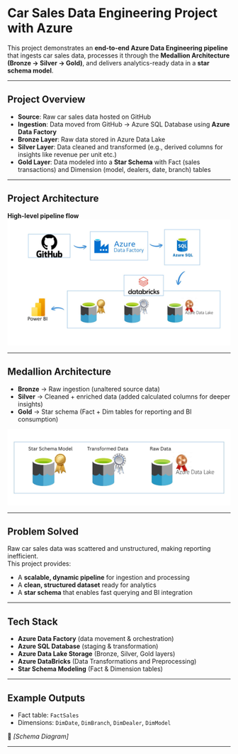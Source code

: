 # Car Sales Data Engineering Project with Azure

This project demonstrates an **end-to-end Azure Data Engineering pipeline** that ingests car sales data, processes it through the **Medallion Architecture (Bronze → Silver → Gold)**, and delivers analytics-ready data in a **star schema model**.

---

##  Project Overview

- **Source**: Raw car sales data hosted on GitHub  
- **Ingestion**: Data moved from GitHub → Azure SQL Database using **Azure Data Factory**  
- **Bronze Layer**: Raw data stored in Azure Data Lake  
- **Silver Layer**: Data cleaned and transformed (e.g., derived columns for insights like revenue per unit etc.)  
- **Gold Layer**: Data modeled into a **Star Schema** with Fact (sales transactions) and Dimension (model, dealers, date, branch) tables  

---

## Project Architecture

**High-level pipeline flow**  
  ![Project Architecture](https://github.com/pabodaR/Sales-Azure-Data-Engineering-Project/blob/main/architecture.jpg?raw=true)

---

## Medallion Architecture

- **Bronze** → Raw ingestion (unaltered source data)  
- **Silver** → Cleaned + enriched data (added calculated columns for deeper insights)  
- **Gold** → Star schema (Fact + Dim tables for reporting and BI consumption)  

![Medallion Architecture](https://github.com/pabodaR/Sales-Azure-Data-Engineering-Project/blob/main/Medallion.jpg?raw=true)

---

## Problem Solved

Raw car sales data was scattered and unstructured, making reporting inefficient.  
This project provides:  
- A **scalable, dynamic pipeline** for ingestion and processing  
- A **clean, structured dataset** ready for analytics  
- A **star schema** that enables fast querying and BI integration  

---

## Tech Stack

- **Azure Data Factory** (data movement & orchestration)  
- **Azure SQL Database** (staging & transformation)  
- **Azure Data Lake Storage** (Bronze, Silver, Gold layers)
- **Azure DataBricks** (Data Transformations and Preprocessing)  
- **Star Schema Modeling** (Fact & Dimension tables)  

---

## Example Outputs

- Fact table: `FactSales`  
- Dimensions: `DimDate`, `DimBranch`, `DimDealer`, `DimModel`  

📍 *[Schema Diagram]*

---


